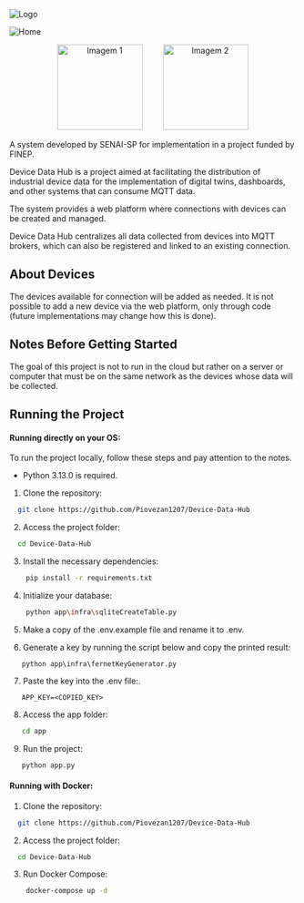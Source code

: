 

![Logo](app/static/img/DDH.png)

![Home](app/static/img/homePage.png)

<p align="center">
    <img src="app/static/img/senai.png" alt="Imagem 1" width="150"  >&nbsp;&nbsp;&nbsp;&nbsp;&nbsp;&nbsp;&nbsp;&nbsp;
    <img src="app/static/img/finep.png" alt="Imagem 2" width="150" >
</p>




A system developed by SENAI-SP for implementation in a project funded by FINEP.

Device Data Hub is a project aimed at facilitating the distribution of industrial device data for the implementation of digital twins, dashboards, and other systems that can consume MQTT data.

The system provides a web platform where connections with devices can be created and managed.

Device Data Hub centralizes all data collected from devices into MQTT brokers, which can also be registered and linked to an existing connection.


## About Devices

The devices available for connection will be added as needed. It is not possible to add a new device via the web platform, only through code (future implementations may change how this is done).

## Notes Before Getting Started

The goal of this project is not to run in the cloud but rather on a server or computer that must be on the same network as the devices whose data will be collected.

## Running the Project
 
#### Running directly on your OS:

To run the project locally, follow these steps and pay attention to the notes.

- Python 3.13.0 is required.

1. Clone the repository:
```bash
  git clone https://github.com/Piovezan1207/Device-Data-Hub
```

2. Access the project folder:
```bash
  cd Device-Data-Hub
```

3. Install the necessary dependencies:
```bash
    pip install -r requirements.txt
```

4. Initialize your database:
```bash
    python app\infra\sqliteCreateTable.py
```
5. Make a copy of the .env.example file and rename it to .env.

6. Generate a key by running the script below and copy the printed result:
```
   python app\infra\fernetKeyGenerator.py
```

7. Paste the key into the .env file:.
```
   APP_KEY=<COPIED_KEY>
```

8. Access the app folder:
```bash
   cd app
```

9. Run the project:
```bash
   python app.py
```

#### Running with Docker:

1. Clone the repository:
```bash
  git clone https://github.com/Piovezan1207/Device-Data-Hub
```

2. Access the project folder:
```bash
  cd Device-Data-Hub
```

3. Run Docker Compose:
```bash
    docker-compose up -d
```
